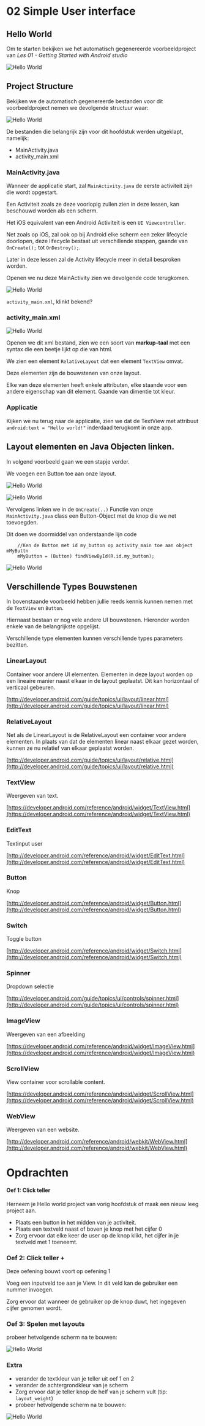 # 02 Simple User interface 

## Hello World ##

Om te starten bekijken we het automatisch gegenereerde voorbeeldproject van *Les 01 - Getting Started with Android studio*


![Hello World](/images/02_helloworld.png)


## Project Structure ##

Bekijken we de automatisch gegenereerde bestanden voor dit voorbeeldproject nemen we devolgende structuur waar:

![Hello World](/images/02_projectstructure.png)

De bestanden die belangrijk zijn voor dit hoofdstuk werden uitgeklapt, namelijk:

- MainActivity.java
- activity_main.xml

### MainActivity.java ###

Wanneer de applicatie start, zal `MainActivity.java` de eerste activiteit zijn die wordt opgestart.

Een Activiteit zoals ze deze voorlopig zullen zien in deze lessen, kan beschouwd worden als een scherm.

Het iOS equivalent van een Android Activiteit is een `UI Viewcontroller`.


Net zoals op iOS, zal ook op bij Android elke scherm een zeker lifecycle doorlopen, deze lifecycle bestaat uit verschillende stappen, gaande van `OnCreate();` tot `OnDestroy();`.

Later in deze lessen zal de Activity lifecycle meer in detail besproken worden.

Openen we nu deze MainActivity zien we devolgende code terugkomen.

![Hello World](/images/02_setcontentview.png)

`activity_main.xml`, klinkt bekend?

### activity_main.xml

![Hello World](/images/02_layoutxml.png)

Openen we dit xml bestand, zien we een soort van **markup-taal** met een syntax die een beetje lijkt op die van html.

We zien een element `RelativeLayout` dat een element `TextView` omvat.

Deze elementen zijn de bouwstenen van onze layout.

Elke van deze elementen heeft enkele attributen, elke staande voor een andere eigenschap van dit element. Gaande van dimentie tot kleur.

### Applicatie ###

Kijken we nu terug naar de applicatie, zien we dat de TextView met attribuut `android:text = "Hello world!"` inderdaad terugkomt in onze app. 


## Layout elementen en Java Objecten linken. ##

In volgend voorbeeld gaan we een stapje verder. 

We voegen een Button toe aan onze layout.

![Hello World](/images/02_buttonxml.png)


![Hello World](/images/02_button.png)

Vervolgens linken we in de `OnCreate(..)` Functie van onze `MainActivity.java` class een Button-Object met de knop die we net toevoegden. 

Dit doen we doormiddel van onderstaande lijn code

        //Ken de Button met id my_button op activity_main toe aan object mMyButtn
        mMyButton = (Button) findViewById(R.id.my_button);

![Hello World](/images/02_buttonjava.png)

## Verschillende Types Bouwstenen ##

In bovenstaande voorbeeld hebben jullie reeds kennis kunnen nemen met de `TextView` en `Button`.

Hiernaast bestaan er nog vele andere UI bouwstenen. Hieronder worden enkele van de belangrijkste opgelijst.

Verschillende type elementen kunnen verschillende types parameters bezitten. 


### LinearLayout

Container voor andere UI elementen.
Elementen in deze layout worden op een lineaire manier naast elkaar in de layout geplaatst.
Dit kan horizontaal of verticaal gebeuren.

[http://developer.android.com/guide/topics/ui/layout/linear.html](http://developer.android.com/guide/topics/ui/layout/linear.html)

### RelativeLayout ###

Net als de LinearLayout is de RelativeLayout een container voor andere elementen.
 In plaats van dat de elementen linear naast elkaar gezet worden, kunnen ze nu relatief van elkaar geplaatst worden.

[http://developer.android.com/guide/topics/ui/layout/relative.html](http://developer.android.com/guide/topics/ui/layout/relative.html)

### TextView ###

Weergeven van text.

[https://developer.android.com/reference/android/widget/TextView.html](https://developer.android.com/reference/android/widget/TextView.html)

### EditText ###

Textinput user

[http://developer.android.com/reference/android/widget/EditText.html](http://developer.android.com/reference/android/widget/EditText.html)

### Button  

Knop 

[http://developer.android.com/reference/android/widget/Button.html](http://developer.android.com/reference/android/widget/Button.html)

### Switch ###

Toggle button

[http://developer.android.com/reference/android/widget/Switch.html](http://developer.android.com/reference/android/widget/Switch.html)

### Spinner ###

Dropdown selectie

[http://developer.android.com/guide/topics/ui/controls/spinner.html](http://developer.android.com/guide/topics/ui/controls/spinner.html)

### ImageView ###

Weergeven van een afbeelding

[https://developer.android.com/reference/android/widget/ImageView.html](https://developer.android.com/reference/android/widget/ImageView.html)

### ScrollView ###

View container voor scrollable content.

[https://developer.android.com/reference/android/widget/ScrollView.html](https://developer.android.com/reference/android/widget/ScrollView.html)

### WebView ###

Weergeven van een website.

[http://developer.android.com/reference/android/webkit/WebView.html](http://developer.android.com/reference/android/webkit/WebView.html)

# Opdrachten  

#### Oef 1: Click teller ####
Herneem je Hello world project van vorig hoofdstuk of maak een nieuw leeg project aan.

- Plaats een button in het midden van je activiteit.
- Plaats een textveld naast of boven je knop met het cijfer 0
- Zorg ervoor dat elke keer de user op de knop klikt, het cijfer in je textveld met 1 toeneemt.


### Oef 2: Click teller + ###

Deze oefening bouwt voort op oefening 1

Voeg een inputveld toe aan je View. In dit veld kan de gebruiker een nummer invoegen. 

Zorg ervoor dat wanneer de gebruiker op de knop duwt, het ingegeven cijfer genomen wordt. 


### Oef 3: Spelen met layouts ###

probeer hetvolgende scherm na te bouwen:

![Hello World](/images/02_oefBtns1.png)


### Extra ###

- verander de textkleur van je teller uit oef 1 en 2
- verander de achtergrondkleur van je scherm
- Zorg ervoor dat je teller knop de helf van je scherm vult (tip: `layout_weight`)
- probeer hetvolgende scherm na te bouwen:

![Hello World](/images/02_oefBtns2.png)